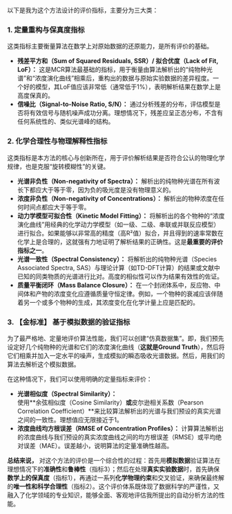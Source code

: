 以下是我为这个方法设计的评价指标，主要分为三大类：

### 1. 定量重构与保真度指标

这类指标主要衡量算法在数学上对原始数据的还原能力，是所有评价的基础。

* **残差平方和（Sum of Squared Residuals, SSR）/ 拟合优度（Lack of Fit, LoF）：** 这是MCR算法最基础的指标，用于衡量由算法解析出的“纯物种光谱”和“浓度演化曲线”相乘后，重构出的数据与原始实验数据的差异程度。一个好的模型，其LoF值应该非常低（通常低于1%），表明解析结果在数学上是高度保真的。
* **信噪比（Signal-to-Noise Ratio, S/N）：** 通过分析残差的分布，评估模型是否将有效信号与随机噪声成功分离。理想情况下，残差应呈正态分布，不含有任何系统性的、类似光谱峰的结构。

### 2. 化学合理性与物理解释性指标

这类指标是本方法的核心与创新所在，用于评价解析结果是否符合公认的物理化学规律，也是克服“旋转模糊性”的关键。

* **光谱非负性（Non-negativity of Spectra）：** 解析出的纯物种光谱在所有波长下都应大于等于零，因为负的吸光度是没有物理意义的。
* **浓度非负性（Non-negativity of Concentrations）：** 解析出的物种浓度在任何时间点都应大于等于零。
* **动力学模型可拟合性（Kinetic Model Fitting）：** 将解析出的各个物种的“浓度演化曲线”用经典的化学动力学模型（如一级、二级、串联或并联反应模型）进行拟合。如果能够以非常高的精度（高R²值）拟合，并且得到的速率常数在化学上是合理的，这就强有力地证明了解析结果的正确性。这是**最重要的评价指标之一**。
* **光谱一致性（Spectral Consistency）：** 将解析出的纯物种光谱（Species Associated Spectra, SAS）与理论计算（如TD-DFT计算）的结果或文献中已知的同类物质的光谱进行比对。高度的相似性可以作为结果有效性的佐证。
* **质量平衡闭环（Mass Balance Closure）：** 在一个封闭体系中，反应物、中间体和产物的浓度变化应遵循质量守恒定律。例如，一个物种的衰减应该伴随着另一个或多个物种的生成，其浓度变化在化学计量上应是匹配的。

### 3. **【金标准】** 基于模拟数据的验证指标

为了最严格地、定量地评价算法性能，我们可以创建“仿真数据集”。即，我们预先设定好几个纯物种的光谱和它们的浓度演化曲线（**这就是Ground Truth**），然后将它们相乘并加入一定水平的噪声，生成模拟的瞬态吸收光谱数据。然后，用我们的算法去解析这个模拟数据。

在这种情况下，我们可以使用明确的定量指标来评价：

* **光谱相似度（Spectral Similarity）：** 使用**余弦相似度（Cosine Similarity）**或**皮尔逊相关系数（Pearson Correlation Coefficient）**来比较算法解析出的光谱与我们预设的真实光谱之间的一致性。理想值应无限接近于1。
* **浓度曲线均方根误差（RMSE of Concentration Profiles）：** 计算算法解析出的浓度曲线与我们预设的真实浓度曲线之间的均方根误差（RMSE）或平均绝对误差（MAE）。误差越小，说明算法的定量准确性越高。

**总结来说，** 对这个方法的评价是一个综合性的过程：首先用**模拟数据**验证算法在理想情况下的**准确性**和**鲁棒性**（指标3）；然后在处理**真实实验数据**时，首先确保**数学上的保真度**（指标1），再通过一系列**化学物理约束**和交叉验证，来确保最终解的**唯一性和科学合理性**（指标2）。这个评价体系既体现了数据科学的严谨性，又融入了化学领域的专业知识，能够全面、客观地评估我所提出的自动分析方法的性能。